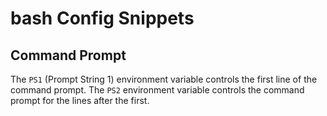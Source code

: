 # bash Config Snippets


## Command Prompt

The `PS1` (Prompt String 1) environment variable controls the first line of the command prompt. The `PS2` environment variable controls the command prompt for the lines after the first.
